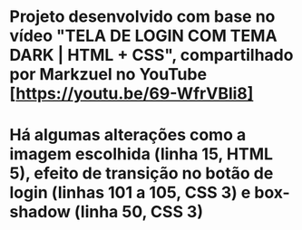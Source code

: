 # Projeto desenvolvido com base no vídeo "TELA DE LOGIN COM TEMA DARK | HTML + CSS", compartilhado por Markzuel no YouTube [https://youtu.be/69-WfrVBli8]
# Há algumas alterações como a imagem escolhida (linha 15, HTML 5), efeito de transição no botão de login (linhas 101 a 105, CSS 3) e box-shadow (linha 50, CSS 3)

